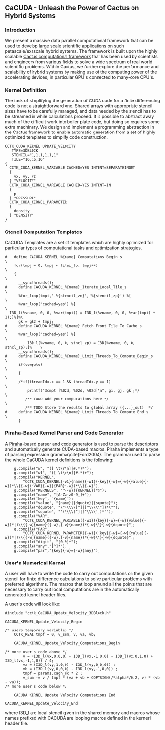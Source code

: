## CaCUDA - Unleash the Power of Cactus on Hybrid Systems ##
### Introduction ###
We present a massive data parallel computational framework that can be used to develop large scale scientific applications on such petascale/exascale hybrid systems. The framework is built upon the highly scalable [Cactus computational framework](http://www.cactuscode.org) that has been used by scientists and engineers from various fields to solve a wide spectrum of real world scientific problems. Within Cactus, we further explore the performance and scalability of hybrid systems by making use of the computing power of the accelerating devices, in particular GPU's connected to many-core CPU's.
### Kernel Definition ###
The task of simplifying the generation of CUDA code for a finite differencing code is not a straightforward one. Shared arrays with appropriate stencil sizes have to be carefully managed, and data needed by the stencil has to be streamed in while calculations proceed. It is possible to abstract away much of the difficult work into boiler plate code, but doing so requires some extra machinery. We design and implement a programming abstraction in the Cactus framework to enable automatic generation from a set of highly optimized templates to simplify code construction.

```
CCTK_CUDA_KERNEL UPDATE_VELOCITY
   TYPE=3DBLOCK
   STENCIL="1,1,1,1,1,1"
   TILE="16,16,16"
{
  CCTK_CUDA_KERNEL_VARIABLE CACHED=YES INTENT=SEPARATEINOUT 
  {
    vx, vy, vz
  } "VELOCITY"
  CCTK_CUDA_KERNEL_VARIABLE CACHED=YES INTENT=IN
  {
    p
  } "PRESSURE"
  CCTK_CUDA_KERNEL_PARAMETER
  {
    density
  } "DENSITY"
}
```
### Stencil Computation Templates ###
CaCUDA Templates are a set of templates which are highly optimized for particular types of computational tasks and optimization strategies.

```
#   define CACUDA_KERNEL_%{name}_Computations_Begin_s                       \
    for(tmpj = 0; tmpj < tilez_to; tmpj++)                                  \
    {                                                                       \
      __syncthreads();                                                      
#     define CACUDA_KERNEL_%{name}_Iterate_Local_Tile_s                     \
      %for_loop(tmpi,'-%{stencil_zn}','%{stencil_zp}') %[                   \
      %var_loop("cached=yes") %[                                            \
  I3D_l(%vname, 0, 0, %var(tmpi)) = I3D_l(%vname, 0, 0, %var(tmpi) + 1);]%]%\
      gk = gk2 + tmpj;                                                      
#     define CACUDA_KERNEL_%{name}_Fetch_Front_Tile_To_Cache_s              \
      %var_loop("cached=yes") %[                                            \
          I3D_l(%vname, 0, 0, stncl_zp) = I3D(%vname, 0, 0, stncl_zp);]%    \
      __syncthreads();                                                      
#     define CACUDA_KERNEL_%{name}_Limit_Threads_To_Compute_Begin_s         \
      if(compute)                                                           \
      {                                                                     \
      /*if(threadIdx.x == 1 && threadIdx.y == 1)                            \
          printf("3cmpt [%02d, %02d, %02d]\n", gi, gj, gk);*/               \
         /** TODO Add your computations here */                             \
         /** TODO Store the results to global array ({...}_out)  */
#     define CACUDA_KERNEL_%{name}_Limit_Threads_To_Compute_End_s           \
      }
```

### Piraha-Based Kernel Parser and Code Generator ###
A [Piraha](http://code.google.com/p/piraha/)-based parser and code generator is used to
parse the descriptors and automatically generate CUDA-based macros.
Piraha implements a type of parsing expression grammar\cite{Ford2004}.
The grammar used to parse the whole CaCUDA kernel definitions is the following:
```
    g.compile("w", "([ \t\r\n]|#.*)*");
    g.compile("w1", "([ \t\r\n]|#.*)+");
    g.compile("KERNEL",
        "CCTK_CUDA_KERNEL{-w1}{name}{-w1}({key}{-w}={-w}{value}{-w})*\\{{-w}({VAR}{-w}|{PAR}{-w})*\\}{-w}");
    g.compile("KERNELS", "^{-w}({KERNEL})*$");
    g.compile("name", "[A-Za-z0-9_]+");
    g.compile("key", "{name}");
    g.compile("value", "{name}|{dquote}|{squote}");
    g.compile("dquote", "\"(\\\\[^]|[^\\\\\"])*\"");
    g.compile("squote", "'(\\\\[^]|[^\\\\'])*'");
    g.compile("VAR",
        "CCTK_CUDA_KERNEL_VARIABLE({-w1}({key}{-w}={-w}{value}{-w})*|)\\{{-w}{name}({-w},{-w}{name})*{-w}\\}{-w}{dquote}");
    g.compile("PAR",
        "CCTK_CUDA_KERNEL_PARAMETER({-w1}({key}{-w}={-w}{value}{-w})*|)\\{{-w}{name}({-w},{-w}{name})*{-w}\\}{-w}{dquote}");
    g.compile("digit", "[0-9]+");
    g.compile("any","[^]*");
    g.compile("par","{key}{-w}={-w}{any}");
```

### User's Numerical Kernel ###
A user will have to write the code to carry out computations on the given stencil for finite
difference calculations to solve particular problems with preferred algorithms. The macros
that loop around all the points that are necessary to carry out local computations are
in the automatically generated kernel header files.

A user's code will look like:
```
#include "cctk_CaCUDA_Update_Velocity_3DBlock.h"

CACUDA_KERNEL_Update_Velocity_Begin

/* users temporary variables */
    CCTK_REAL tmpf = 0, v_sum, v, va, vb;

    CACUDA_KERNEL_Update_Velocity_Computations_Begin

/* more user's code above */
        v = (I3D_l(vx,0,0,0) + I3D_l(vx,-1,0,0) + I3D_l(vx,0,1,0) + I3D_l(vx,-1,1,0)) / 4;
        va = (I3D_l(vy,1,0,0) - I3D_l(vy,0,0,0)) ;
        vb = (I3D_l(vy,0,0,0) - I3D_l(vy,-1,0,0)) ;
        tmpf = params.cagh_dx * 2 ;
        v_sum -= v / tmpf * (va + vb + COPYSIGN(/*alpha*/0.2, v) * (vb - va));
/* more user's code below */

    CACUDA_KERNEL_Update_Velocity_Computations_End

CACUDA_KERNEL_Update_Velocity_End
```
where I3D\_l are local stencil given in the shared memory and macros whose names prefixed with CACUDA are looping macros defined in the kernerl header file.